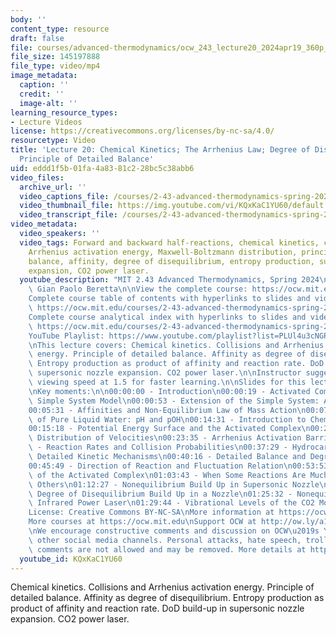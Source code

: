 ```yaml
---
body: ''
content_type: resource
draft: false
file: courses/advanced-thermodynamics/ocw_243_lecture20_2024apr19_360p_16_9.mp4
file_size: 145197888
file_type: video/mp4
image_metadata:
  caption: ''
  credit: ''
  image-alt: ''
learning_resource_types:
- Lecture Videos
license: https://creativecommons.org/licenses/by-nc-sa/4.0/
resourcetype: Video
title: 'Lecture 20: Chemical Kinetics; The Arrhenius Law; Degree of Disequilibrium;
  Principle of Detailed Balance'
uid: eddd1f5b-01fa-4a83-81c2-28bc5c38abb6
video_files:
  archive_url: ''
  video_captions_file: /courses/2-43-advanced-thermodynamics-spring-2024/1Xqe0yq0ljNp9alR7RbkUCdZvAHhfQt7T_transcript.webvtt
  video_thumbnail_file: https://img.youtube.com/vi/KQxKaC1YU60/default.jpg
  video_transcript_file: /courses/2-43-advanced-thermodynamics-spring-2024/1Xqe0yq0ljNp9alR7RbkUCdZvAHhfQt7T_transcript.pdf
video_metadata:
  video_speakers: ''
  video_tags: Forward and backward half-reactions, chemical kinetics, collisions,
    Arrhenius activation energy, Maxwell-Boltzmann distribution, principle of detailed
    balance, affinity, degree of disequilibrium, entropy production, supersonic nozzle
    expansion, CO2 power laser.
  youtube_description: "MIT 2.43 Advanced Thermodynamics, Spring 2024\nInstructor:\
    \ Gian Paolo Beretta\n\nView the complete course: https://ocw.mit.edu/courses/2-43-advanced-thermodynamics-spring-2024/\n\
    Complete course table of contents with hyperlinks to slides and video timestamps:\
    \ https://ocw.mit.edu/courses/2-43-advanced-thermodynamics-spring-2024/resources/mit2_43_s24_toc_slides_pdf/\n\
    Complete course analytical index with hyperlinks to slides and video timestamps:\
    \ https://ocw.mit.edu/courses/2-43-advanced-thermodynamics-spring-2024/resources/mit2_43_s24_index_slides_pdf/\n\
    YouTube Playlist: https://www.youtube.com/playlist?list=PLUl4u3cNGP6309d0oJDiVo1CvxUQXJ2il\n\
    \nThis lecture covers: Chemical kinetics. Collisions and Arrhenius activation\
    \ energy. Principle of detailed balance. Affinity as degree of disequilibrium.\
    \ Entropy production as product of affinity and reaction rate. DoD build-up in\
    \ supersonic nozzle expansion. CO2 power laser.\n\nInstructor suggests to set\
    \ viewing speed at 1.5 for faster learning.\n\nSlides for this lecture: https://ocw.mit.edu/courses/2-43-advanced-thermodynamics-spring-2024/resources/mit2_43_s24_lec20_pdf/\n\
    \nKey moments:\n\n00:00:00 - Introduction\n00:00:19 - Activated Complex in the\
    \ Simple System Model\n00:00:53 - Extension of the Simple System: Assumptions\n\
    00:05:31 - Affinities and Non-Equilibrium Law of Mass Action\n00:07:28 - Self-Ionization\
    \ of Pure Liquid Water: pH and pOH\n00:14:31 - Introduction to Chemical Kinetics\n\
    00:15:18 - Potential Energy Surface and the Activated Complex\n00:21:03 - Maxwell-Boltzmann\
    \ Distribution of Velocities\n00:23:35 - Arrhenius Activation Barrier\n00:28:03\
    \ - Reaction Rates and Collision Probabilities\n00:37:29 - Hydrocarbon Oxidation:\
    \ Detailed Kinetic Mechanisms\n00:40:16 - Detailed Balance and Degree of Disequilibrium\n\
    00:45:49 - Direction of Reaction and Fluctuation Relation\n00:53:53 - Half-Equilibrium\
    \ of the Activated Complex\n01:03:43 - When Some Reactions Are Much Faster than\
    \ Others\n01:12:27 - Nonequilibrium Build Up in Supersonic Nozzle\n01:17:17 -\
    \ Degree of Disequilibrium Build Up in a Nozzle\n01:25:32 - Nonequilibrium Gasdynamic\
    \ Infrared Power Laser\n01:29:44 - Vibrational Levels of the CO2 Molecule\n\n\
    License: Creative Commons BY-NC-SA\nMore information at https://ocw.mit.edu/terms\n\
    More courses at https://ocw.mit.edu\nSupport OCW at http://ow.ly/a1If50zVRlQ\n\
    \nWe encourage constructive comments and discussion on OCW\u2019s YouTube and\
    \ other social media channels. Personal attacks, hate speech, trolling, and inappropriate\
    \ comments are not allowed and may be removed. More details at https://ocw.mit.edu/comments."
  youtube_id: KQxKaC1YU60
---
```

Chemical kinetics. Collisions and Arrhenius activation energy. Principle of detailed balance. Affinity as degree of disequilibrium. Entropy production as product of affinity and reaction rate. DoD build-up in supersonic nozzle expansion. CO2 power laser.